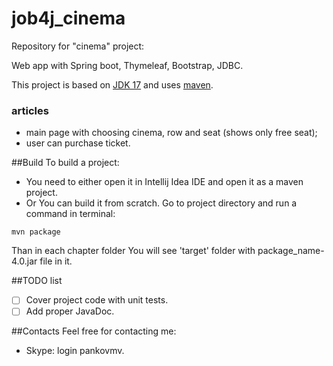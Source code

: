 # job4j_cinema
Repository for "cinema" project:

Web app with Spring boot, Thymeleaf, Bootstrap, JDBC.


This project is based on [JDK 17](https://www.oracle.com/java/technologies/javase-downloads.html#JDK17) and uses
[maven](https://maven.apache.org/).


### articles
- main page with choosing cinema, row and seat (shows only free seat);
- user can purchase ticket.

##Build
To build a project:
- You need to either open it in Intellij Idea IDE and open it as a maven project.
- Or You can build it from scratch. Go to project directory and run a command in terminal:
```
mvn package
```
Than in each chapter folder You will see 'target' folder with package_name-4.0.jar file in it.

##TODO list
- [ ] Cover project code with unit tests.
- [ ] Add proper JavaDoc.

##Contacts
Feel free for contacting me:
- Skype: login pankovmv.

